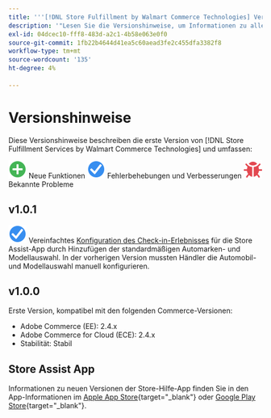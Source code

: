 ```yaml
---
title: '''[!DNL Store Fulfillment by Walmart Commerce Technologies] Versionshinweise'''
description: '"Lesen Sie die Versionshinweise, um Informationen zu allen [!DNL Store Fulfillment by Walmart Commerce Technologies] veröffentlicht."'
exl-id: 04dcec10-fff8-483d-a2c1-4b58e063e0f0
source-git-commit: 1fb22b4644d41ea5c60aead3fe2c455dfa3382f8
workflow-type: tm+mt
source-wordcount: '135'
ht-degree: 4%

---
```


# Versionshinweise

Diese Versionshinweise beschreiben die erste Version von [!DNL Store Fulfillment Services by Walmart Commerce Technologies] und umfassen:

![Neu](../assets/new.svg) Neue Funktionen
![Problem behoben](../assets/fix.svg) Fehlerbehebungen und Verbesserungen
![Bekanntes Problem](../assets/bug.svg) Bekannte Probleme

## v1.0.1

![Problem behoben](../assets/fix.svg) <!-- Issue WM-x -->Vereinfachtes [Konfiguration des Check-in-Erlebnisses](check-in-experience-setup.md) für die Store Assist-App durch Hinzufügen der standardmäßigen Automarken- und Modellauswahl. In der vorherigen Version mussten Händler die Automobil- und Modellauswahl manuell konfigurieren.

## v1.0.0

Erste Version, kompatibel mit den folgenden Commerce-Versionen:

* Adobe Commerce (EE): 2.4.x
* Adobe Commerce for Cloud (ECE): 2.4.x
* Stabilität: Stabil

## Store Assist App

Informationen zu neuen Versionen der Store-Hilfe-App finden Sie in den App-Informationen im [Apple App Store](https://apps.apple.com/us/app/store-assist-by-walmart/id16092815390){target=&quot;_blank&quot;} oder [Google Play Store](https://play.google.com/store/apps/details?id=com.walmart.faas.storeassist){target=&quot;_blank&quot;}.
